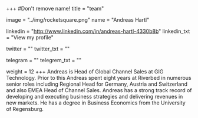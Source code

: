 +++
#Don't remove name!
title = "team"

image = "../img/rocketsquare.png"
name = "Andreas Hartl"

linkedin = "http://www.linkedin.com/in/andreas-hartl-4330b8b"
linkedin_txt = "View my profile"

twitter = ""
twitter_txt = ""

telegram = ""
telegrem_txt = ""

weight = 12
+++
Andreas is Head of Global Channel Sales at GIG Technology. Prior to this Andreas spent eight years at Riverbed in numerous senior roles including Regional Head for Germany, Austria and Switzerland and also EMEA Head of Channel Sales. Andreas has a strong track record of developing and executing business strategies and delivering revenues in new markets. He has a degree in Business Economics from the University of Regensburg.
